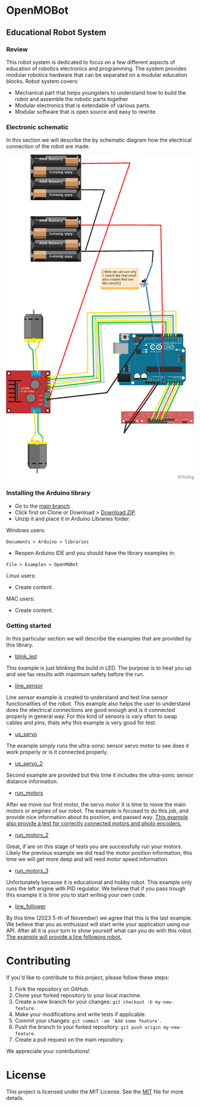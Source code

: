 # OpenMOBot

## Educational Robot System

### Review

This robot system is dedicated to focus on a few different aspects of education of robotics electronics and programming.
The system provides modular robotics hardware that can be separated on a modular education blocks. Robot system covers:

 - Mechanical part that helps youngsters to understand how to build the robot and assemble the robotic parts together
 - Modular electronics that is extendable of various parts.
 - Modular software that is open source and easy to rewrite.

### Electronic schematic

In this section we will describe the by schematic diagram how the electrical connection of the robot are made.

![](https://github.com/OpenMOBot/OpenMOBot/blob/create_reademe/schematic/OpenBot_bb.png?raw=true)

### Installing the Arduino library
 - Go to the [main branch](https://github.com/OpenMOBot/OpenMOBot).
 - Click first on Clone or Download > [Download ZIP](https://github.com/OpenMOBot/OpenMOBot/archive/refs/heads/main.zip).
 - Unzip it and place it in Arduino Libraries folder.

Windows users:
```
Documents > Arduino > libraries
```
 - Reopen Arduino IDE and you should have the library examples in:
```
File > Examples > OpenMOBot
```

Linux users:

 - Create content.

MAC users:

 - Create content.

### Getting started

In this particular section we will describe the examples that are provided by this library.

 - [blink_led](https://github.com/OpenMOBot/OpenMOBot/blob/development/examples/blink_led/blink_led.ino)

This example is just blinking the build in LED. The purpose is to heat you up and see fas results with maximum safety before the run.

 - [line_sensor](https://github.com/OpenMOBot/OpenMOBot/blob/development/examples/line_sensor/line_sensor.ino)

Line sensor example is created to understand and test line sensor functionalities of the robot. This example also helps the user to understand does the electrical connections are good enough and is it connected properly in general way. For this kind of sensors is vary often to swap cables and pins, thats why this example is very good for test.

 - [us_servo](https://github.com/OpenMOBot/OpenMOBot/blob/development/examples/us_servo/us_servo.ino)

The example simply runs the ultra-sonic sensor servo motor to see does it work properly or is it connected properly.

 - [us_servo_2](https://github.com/OpenMOBot/OpenMOBot/blob/development/examples/us_servo_2/us_servo_2.ino)

Second example are provided but this time it includes the ultra-sonic sensor distance information.

 - [run_motors](https://github.com/OpenMOBot/OpenMOBot/blob/development/examples/run_motors/run_motors.ino)

After we move our first motor, the servo motor it is time to move the main motors or engines of our robot. The example is focused to do this job, and provide nice information about its position, and passed way. <u>This example also provide a test for correctly connected motors and photo encoders.</u>

 - [run_motors_2](https://github.com/OpenMOBot/OpenMOBot/blob/development/examples/run_motors_2/run_motors_2.ino)

Great, if are on this stage of tests you are successfully run your motors.
Likely the previous example we did read the motor position information, this time we will get more deep and will reed motor speed information.

 - [run_motors_3](https://github.com/OpenMOBot/OpenMOBot/blob/development/examples/run_motors_3/run_motors_3.ino)

Unfortunately because it is educational and hobby robot. This example only runs the left engine with PID regulator. We believe that if you pass trough this example it is time you to start writing your own code.

  - [line_follower](https://github.com/OpenMOBot/OpenMOBot/blob/development/examples/line_follower/line_follower.ino)

By this time (2023 5-th of November) we agree that this is the last example.
We believe that you as enthusiast will start write your application using our API. After all it is your turn to show yourself what can you do with this robot. <u>The example will provide a line following robot.</u>

# Contributing

If you'd like to contribute to this project, please follow these steps:

1. Fork the repository on GitHub.
2. Clone your forked repository to your local machine.
3. Create a new branch for your changes: `git checkout -b my-new-feature`.
4. Make your modifications and write tests if applicable.
5. Commit your changes: `git commit -am 'Add some feature'`.
6. Push the branch to your forked repository: `git push origin my-new-feature`.
7. Create a pull request on the main repository.

We appreciate your contributions!

# License

This project is licensed under the MIT License. See the [MIT](https://www.mit.edu/~amini/LICENSE.md) file for more details.